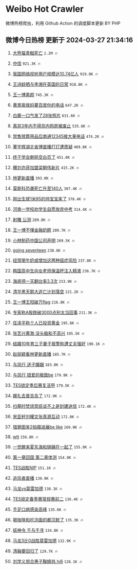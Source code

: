 # Weibo Hot Crawler 



微博热榜爬虫，利用 Github Action 的调度脚本更新 BY PHP 


## 微博今日热榜 更新于 2024-03-27 21:34:16 
1. [大熊猫青糍死亡](https://s.weibo.com/weibo?q=%23%E5%A4%A7%E7%86%8A%E7%8C%AB%E9%9D%92%E7%B3%8D%E6%AD%BB%E4%BA%A1%23&t=31&band_rank=1&Refer=top) `2.2M 🔥` 

1. [中信](https://s.weibo.com/weibo?q=%E4%B8%AD%E4%BF%A1&t=31&band_rank=2&Refer=top) `921.3K 🔥` 

1. [我国网络视听用户规模达10.74亿人](https://s.weibo.com/weibo?q=%23%E6%88%91%E5%9B%BD%E7%BD%91%E7%BB%9C%E8%A7%86%E5%90%AC%E7%94%A8%E6%88%B7%E8%A7%84%E6%A8%A1%E8%BE%BE10.74%E4%BA%BF%E4%BA%BA%23&t=31&band_rank=3&Refer=top) `919.0K 🔥` 

1. [王诗龄晒与李湘在英国的日常](https://s.weibo.com/weibo?q=%23%E7%8E%8B%E8%AF%97%E9%BE%84%E6%99%92%E4%B8%8E%E6%9D%8E%E6%B9%98%E5%9C%A8%E8%8B%B1%E5%9B%BD%E7%9A%84%E6%97%A5%E5%B8%B8%23&t=31&band_rank=4&Refer=top) `918.8K 🔥` 

1. [王一博素颜](https://s.weibo.com/weibo?q=%E7%8E%8B%E4%B8%80%E5%8D%9A%E7%B4%A0%E9%A2%9C&t=31&band_rank=5&Refer=top) `745.3K 🔥` 

1. [黄景瑜我妈要百度你的电话](https://s.weibo.com/weibo?q=%23%E9%BB%84%E6%99%AF%E7%91%9C%E6%88%91%E5%A6%88%E8%A6%81%E7%99%BE%E5%BA%A6%E4%BD%A0%E7%9A%84%E7%94%B5%E8%AF%9D%23&t=31&band_rank=6&Refer=top) `647.2K 🔥` 

1. [白鹿一口气发了28张照片](https://s.weibo.com/weibo?q=%23%E7%99%BD%E9%B9%BF%E4%B8%80%E5%8F%A3%E6%B0%94%E5%8F%91%E4%BA%8628%E5%BC%A0%E7%85%A7%E7%89%87%23&t=31&band_rank=7&Refer=top) `631.6K 🔥` 

1. [离异3年内不得京内购房被废止](https://s.weibo.com/weibo?q=%23%E7%A6%BB%E5%BC%823%E5%B9%B4%E5%86%85%E4%B8%8D%E5%BE%97%E4%BA%AC%E5%86%85%E8%B4%AD%E6%88%BF%E8%A2%AB%E5%BA%9F%E6%AD%A2%23&t=31&band_rank=8&Refer=top) `535.8K 🔥` 

1. [禁售殡葬用品后南通12345接大量电话](https://s.weibo.com/weibo?q=%23%E7%A6%81%E5%94%AE%E6%AE%A1%E8%91%AC%E7%94%A8%E5%93%81%E5%90%8E%E5%8D%97%E9%80%9A12345%E6%8E%A5%E5%A4%A7%E9%87%8F%E7%94%B5%E8%AF%9D%23&t=31&band_rank=9&Refer=top) `474.2K 🔥` 

1. [董宇辉湖北省博直播打灯遭质疑](https://s.weibo.com/weibo?q=%23%E8%91%A3%E5%AE%87%E8%BE%89%E6%B9%96%E5%8C%97%E7%9C%81%E5%8D%9A%E7%9B%B4%E6%92%AD%E6%89%93%E7%81%AF%E9%81%AD%E8%B4%A8%E7%96%91%23&t=31&band_rank=10&Refer=top) `469.8K 🔥` 

1. [终于学会删除空白页了](https://s.weibo.com/weibo?q=%E7%BB%88%E4%BA%8E%E5%AD%A6%E4%BC%9A%E5%88%A0%E9%99%A4%E7%A9%BA%E7%99%BD%E9%A1%B5%E4%BA%86&t=31&band_rank=11&Refer=top) `451.0K 🔥` 

1. [曝刘亦菲加盟梁朝伟新片](https://s.weibo.com/weibo?q=%23%E6%9B%9D%E5%88%98%E4%BA%A6%E8%8F%B2%E5%8A%A0%E7%9B%9F%E6%A2%81%E6%9C%9D%E4%BC%9F%E6%96%B0%E7%89%87%23&t=31&band_rank=12&Refer=top) `415.2K 🔥` 

1. [林更新直播](https://s.weibo.com/weibo?q=%E6%9E%97%E6%9B%B4%E6%96%B0%E7%9B%B4%E6%92%AD&t=31&band_rank=13&Refer=top) `393.0K 🔥` 

1. [莫斯科恐袭死亡升至140人](https://s.weibo.com/weibo?q=%23%E8%8E%AB%E6%96%AF%E7%A7%91%E6%81%90%E8%A2%AD%E6%AD%BB%E4%BA%A1%E5%8D%87%E8%87%B3140%E4%BA%BA%23&t=31&band_rank=14&Refer=top) `387.4K 🔥` 

1. [刚出生就1米85的帅宝宝来了](https://s.weibo.com/weibo?q=%23%E5%88%9A%E5%87%BA%E7%94%9F%E5%B0%B11%E7%B1%B385%E7%9A%84%E5%B8%85%E5%AE%9D%E5%AE%9D%E6%9D%A5%E4%BA%86%23&t=31&band_rank=15&Refer=top) `378.4K 🔥` 

1. [河南一学校劝学生自愿放弃中考](https://s.weibo.com/weibo?q=%23%E6%B2%B3%E5%8D%97%E4%B8%80%E5%AD%A6%E6%A0%A1%E5%8A%9D%E5%AD%A6%E7%94%9F%E8%87%AA%E6%84%BF%E6%94%BE%E5%BC%83%E4%B8%AD%E8%80%83%23&t=31&band_rank=16&Refer=top) `314.4K 🔥` 

1. [射雕 公测](https://s.weibo.com/weibo?q=%E5%B0%84%E9%9B%95%20%E5%85%AC%E6%B5%8B&t=31&band_rank=17&Refer=top) `289.8K 🔥` 

1. [王一博不懂金融奶鳄](https://s.weibo.com/weibo?q=%23%E7%8E%8B%E4%B8%80%E5%8D%9A%E4%B8%8D%E6%87%82%E9%87%91%E8%9E%8D%E5%A5%B6%E9%B3%84%23&t=31&band_rank=18&Refer=top) `289.7K 🔥` 

1. [小林制药中国公司声明](https://s.weibo.com/weibo?q=%23%E5%B0%8F%E6%9E%97%E5%88%B6%E8%8D%AF%E4%B8%AD%E5%9B%BD%E5%85%AC%E5%8F%B8%E5%A3%B0%E6%98%8E%23&t=31&band_rank=19&Refer=top) `269.5K 🔥` 

1. [going seventeen](https://s.weibo.com/weibo?q=going%20seventeen&t=31&band_rank=20&Refer=top) `238.6K 🔥` 

1. [经常喝牛奶或增加这两种癌症风险](https://s.weibo.com/weibo?q=%23%E7%BB%8F%E5%B8%B8%E5%96%9D%E7%89%9B%E5%A5%B6%E6%88%96%E5%A2%9E%E5%8A%A0%E8%BF%99%E4%B8%A4%E7%A7%8D%E7%99%8C%E7%97%87%E9%A3%8E%E9%99%A9%23&t=31&band_rank=21&Refer=top) `237.8K 🔥` 

1. [韩国高中生向女老师保温杯注入精液](https://s.weibo.com/weibo?q=%23%E9%9F%A9%E5%9B%BD%E9%AB%98%E4%B8%AD%E7%94%9F%E5%90%91%E5%A5%B3%E8%80%81%E5%B8%88%E4%BF%9D%E6%B8%A9%E6%9D%AF%E6%B3%A8%E5%85%A5%E7%B2%BE%E6%B6%B2%23&t=31&band_rank=22&Refer=top) `236.7K 🔥` 

1. [海底捞一天翻台率3.3次](https://s.weibo.com/weibo?q=%23%E6%B5%B7%E5%BA%95%E6%8D%9E%E4%B8%80%E5%A4%A9%E7%BF%BB%E5%8F%B0%E7%8E%873.3%E6%AC%A1%23&t=31&band_rank=23&Refer=top) `233.9K 🔥` 

1. [清华黑天鹅大逃亡计划落空](https://s.weibo.com/weibo?q=%23%E6%B8%85%E5%8D%8E%E9%BB%91%E5%A4%A9%E9%B9%85%E5%A4%A7%E9%80%83%E4%BA%A1%E8%AE%A1%E5%88%92%E8%90%BD%E7%A9%BA%23&t=31&band_rank=24&Refer=top) `221.2K 🔥` 

1. [王一博王阳破万flag](https://s.weibo.com/weibo?q=%23%E7%8E%8B%E4%B8%80%E5%8D%9A%E7%8E%8B%E9%98%B3%E7%A0%B4%E4%B8%87flag%23&t=31&band_rank=25&Refer=top) `216.8K 🔥` 

1. [专家称A股跌破3000点别太当回事](https://s.weibo.com/weibo?q=%23%E4%B8%93%E5%AE%B6%E7%A7%B0A%E8%82%A1%E8%B7%8C%E7%A0%B43000%E7%82%B9%E5%88%AB%E5%A4%AA%E5%BD%93%E5%9B%9E%E4%BA%8B%23&t=31&band_rank=26&Refer=top) `211.3K 🔥` 

1. [任泽平称个人已投资黄金](https://s.weibo.com/weibo?q=%23%E4%BB%BB%E6%B3%BD%E5%B9%B3%E7%A7%B0%E4%B8%AA%E4%BA%BA%E5%B7%B2%E6%8A%95%E8%B5%84%E9%BB%84%E9%87%91%23&t=31&band_rank=27&Refer=top) `195.8K 🔥` 

1. [张艺兴黄渤 没头脑和不高兴](https://s.weibo.com/weibo?q=%E5%BC%A0%E8%89%BA%E5%85%B4%E9%BB%84%E6%B8%A4%20%E6%B2%A1%E5%A4%B4%E8%84%91%E5%92%8C%E4%B8%8D%E9%AB%98%E5%85%B4&t=31&band_rank=28&Refer=top) `195.5K 🔥` 

1. [结婚10年育三子妻子报警称遭丈夫强奸](https://s.weibo.com/weibo?q=%23%E7%BB%93%E5%A9%9A10%E5%B9%B4%E8%82%B2%E4%B8%89%E5%AD%90%E5%A6%BB%E5%AD%90%E6%8A%A5%E8%AD%A6%E7%A7%B0%E9%81%AD%E4%B8%88%E5%A4%AB%E5%BC%BA%E5%A5%B8%23&t=31&band_rank=29&Refer=top) `190.1K 🔥` 

1. [赵丽颖看林更新直播](https://s.weibo.com/weibo?q=%23%E8%B5%B5%E4%B8%BD%E9%A2%96%E7%9C%8B%E6%9E%97%E6%9B%B4%E6%96%B0%E7%9B%B4%E6%92%AD%23&t=31&band_rank=30&Refer=top) `185.7K 🔥` 

1. [与凤行 送子婚姻](https://s.weibo.com/weibo?q=%E4%B8%8E%E5%87%A4%E8%A1%8C%20%E9%80%81%E5%AD%90%E5%A9%9A%E5%A7%BB&t=31&band_rank=31&Refer=top) `183.8K 🔥` 

1. [与凤行 错爱的极致be](https://s.weibo.com/weibo?q=%E4%B8%8E%E5%87%A4%E8%A1%8C%20%E9%94%99%E7%88%B1%E7%9A%84%E6%9E%81%E8%87%B4be&t=31&band_rank=32&Refer=top) `179.9K 🔥` 

1. [TES锁定季后赛复活甲](https://s.weibo.com/weibo?q=%23TES%E9%94%81%E5%AE%9A%E5%AD%A3%E5%90%8E%E8%B5%9B%E5%A4%8D%E6%B4%BB%E7%94%B2%23&t=31&band_rank=33&Refer=top) `179.5K 🔥` 

1. [娜扎去普吉岛了](https://s.weibo.com/weibo?q=%23%E5%A8%9C%E6%89%8E%E5%8E%BB%E6%99%AE%E5%90%89%E5%B2%9B%E4%BA%86%23&t=31&band_rank=34&Refer=top) `172.9K 🔥` 

1. [扫墓时焚烧冥纸谈不上是封建迷信](https://s.weibo.com/weibo?q=%23%E6%89%AB%E5%A2%93%E6%97%B6%E7%84%9A%E7%83%A7%E5%86%A5%E7%BA%B8%E8%B0%88%E4%B8%8D%E4%B8%8A%E6%98%AF%E5%B0%81%E5%BB%BA%E8%BF%B7%E4%BF%A1%23&t=31&band_rank=35&Refer=top) `172.4K 🔥` 

1. [宋亚轩刘耀文张真源互动](https://s.weibo.com/weibo?q=%23%E5%AE%8B%E4%BA%9A%E8%BD%A9%E5%88%98%E8%80%80%E6%96%87%E5%BC%A0%E7%9C%9F%E6%BA%90%E4%BA%92%E5%8A%A8%23&t=31&band_rank=36&Refer=top) `172.0K 🔥` 

1. [猎罪图鉴2拍摄进展be like](https://s.weibo.com/weibo?q=%E7%8C%8E%E7%BD%AA%E5%9B%BE%E9%89%B42%E6%8B%8D%E6%91%84%E8%BF%9B%E5%B1%95be%20like&t=31&band_rank=37&Refer=top) `169.0K 🔥` 

1. [wtt](https://s.weibo.com/weibo?q=wtt&t=31&band_rank=38&Refer=top) `156.8K 🔥` 

1. [一觉醒来夏东海和锅姨在一起了](https://s.weibo.com/weibo?q=%23%E4%B8%80%E8%A7%89%E9%86%92%E6%9D%A5%E5%A4%8F%E4%B8%9C%E6%B5%B7%E5%92%8C%E9%94%85%E5%A7%A8%E5%9C%A8%E4%B8%80%E8%B5%B7%E4%BA%86%23&t=31&band_rank=39&Refer=top) `155.9K 🔥` 

1. [第一章回国 第二章体测](https://s.weibo.com/weibo?q=%E7%AC%AC%E4%B8%80%E7%AB%A0%E5%9B%9E%E5%9B%BD%20%E7%AC%AC%E4%BA%8C%E7%AB%A0%E4%BD%93%E6%B5%8B&t=31&band_rank=40&Refer=top) `154.9K 🔥` 

1. [TES战胜NIP](https://s.weibo.com/weibo?q=%23TES%E6%88%98%E8%83%9CNIP%23&t=31&band_rank=41&Refer=top) `151.1K 🔥` 

1. [追风者直播](https://s.weibo.com/weibo?q=%23%E8%BF%BD%E9%A3%8E%E8%80%85%E7%9B%B4%E6%92%AD%23&t=31&band_rank=42&Refer=top) `139.9K 🔥` 

1. [马龙vs莫雷加德](https://s.weibo.com/weibo?q=%23%E9%A9%AC%E9%BE%99vs%E8%8E%AB%E9%9B%B7%E5%8A%A0%E5%BE%B7%23&t=31&band_rank=43&Refer=top) `138.1K 🔥` 

1. [TES锁定春季赛常规赛前二](https://s.weibo.com/weibo?q=%23TES%E9%94%81%E5%AE%9A%E6%98%A5%E5%AD%A3%E8%B5%9B%E5%B8%B8%E8%A7%84%E8%B5%9B%E5%89%8D%E4%BA%8C%23&t=31&band_rank=44&Refer=top) `136.4K 🔥` 

1. [手足口病感染高峰](https://s.weibo.com/weibo?q=%23%E6%89%8B%E8%B6%B3%E5%8F%A3%E7%97%85%E6%84%9F%E6%9F%93%E9%AB%98%E5%B3%B0%23&t=31&band_rank=45&Refer=top) `135.6K 🔥` 

1. [喝咖啡和吃泡面的都沉默了](https://s.weibo.com/weibo?q=%E5%96%9D%E5%92%96%E5%95%A1%E5%92%8C%E5%90%83%E6%B3%A1%E9%9D%A2%E7%9A%84%E9%83%BD%E6%B2%89%E9%BB%98%E4%BA%86&t=31&band_rank=46&Refer=top) `135.3K 🔥` 

1. [妖神令 千与千寻](https://s.weibo.com/weibo?q=%E5%A6%96%E7%A5%9E%E4%BB%A4%20%E5%8D%83%E4%B8%8E%E5%8D%83%E5%AF%BB&t=31&band_rank=47&Refer=top) `134.8K 🔥` 

1. [马龙3比0战胜莫雷加德](https://s.weibo.com/weibo?q=%23%E9%A9%AC%E9%BE%993%E6%AF%940%E6%88%98%E8%83%9C%E8%8E%AB%E9%9B%B7%E5%8A%A0%E5%BE%B7%23&t=31&band_rank=48&Refer=top) `132.9K 🔥` 

1. [清融要回归了](https://s.weibo.com/weibo?q=%23%E6%B8%85%E8%9E%8D%E8%A6%81%E5%9B%9E%E5%BD%92%E4%BA%86%23&t=31&band_rank=49&Refer=top) `129.7K 🔥` 

1. [刘学义郑合惠子鞠婧祎 hi6](https://s.weibo.com/weibo?q=%E5%88%98%E5%AD%A6%E4%B9%89%E9%83%91%E5%90%88%E6%83%A0%E5%AD%90%E9%9E%A0%E5%A9%A7%E7%A5%8E%20hi6&t=31&band_rank=50&Refer=top) `128.1K 🔥` 

